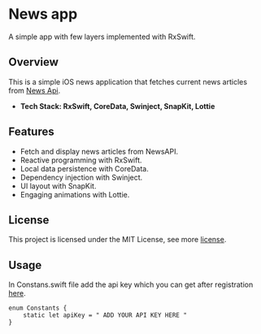 # News app 
A simple app with few layers implemented with RxSwift. 

## Overview
This is a simple iOS news application that fetches current news articles from [News Api](https://newsapi.org).

- **Tech Stack: RxSwift, CoreData, Swinject, SnapKit, Lottie**

## Features
- Fetch and display news articles from NewsAPI.
- Reactive programming with RxSwift.
- Local data persistence with CoreData.
- Dependency injection with Swinject.
- UI layout with SnapKit.
- Engaging animations with Lottie.

## License

This project is licensed under the MIT License, see more [license](https://github.com/faluhe/News-Rx-/blob/master/LICENSE).


## Usage 

In Constans.swift file add the api key which you can get after registration [here](https://newsapi.org).

```
enum Constants {
    static let apiKey = " ADD YOUR API KEY HERE "
}
```
